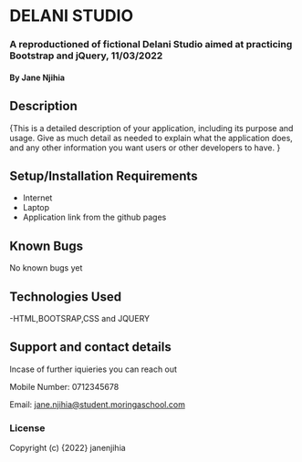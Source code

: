 # DELANI STUDIO
### A reproductioned of fictional Delani Studio aimed at practicing Bootstrap and jQuery, 11/03/2022
#### By **Jane Njihia**
## Description
{This is a detailed description of your application, including its purpose and usage.  Give as much detail as needed to explain what the application does, and any other information you want users or other developers to have. }
## Setup/Installation Requirements
* Internet
* Laptop
* Application link from the github pages

## Known Bugs
No known bugs yet
## Technologies Used
-HTML,BOOTSRAP,CSS and JQUERY
## Support and contact details
Incase of further iquieries you can reach out

Mobile Number: 0712345678

Email: jane.njihia@student.moringaschool.com
### License
Copyright (c) {2022} janenjihia
